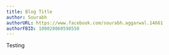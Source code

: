 ```yaml
---
title: Blog Title
author: Sourabh 
authorURL: https://www.facebook.com/sourabh.aggarwal.14661
authorFBID: 100028060598550
---
```


Testing